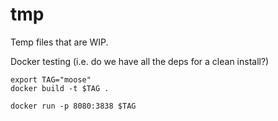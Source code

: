 # tmp

Temp files that are WIP.

Docker testing (i.e. do we have all the deps for a clean install?)

```
export TAG="moose"
docker build -t $TAG .

docker run -p 8080:3838 $TAG
```

